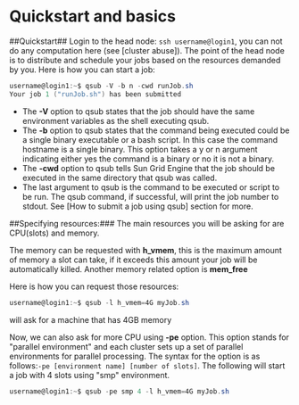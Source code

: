 # Quickstart and basics


##Quickstart##
Login to the head node: `ssh username@login1`, you can not do any computation here (see [cluster abuse]). The point of the head node is to distribute and schedule your jobs based on the resources demanded by you. Here is how you can start a job:

```powershell
username@login1:~$ qsub -V -b n -cwd runJob.sh
Your job 1 ("runJob.sh") has been submitted
```
- The **-V** option to qsub states that the job should have the same environment variables as the shell executing qsub.
- The **-b** option to qsub states that the command being executed could be a single binary executable or a bash script. In this case the command hostname is a single binary. This option takes a y or n argument indicating either yes the command is a binary or no it is not a binary.
- The **-cwd** option to qsub tells Sun Grid Engine that the job should be executed in the same directory that qsub was called.
- The last argument to qsub is the command to be executed  or script to be run.
The qsub command, if successful, will print the job number to stdout. See [How to submit a job using qsub] section for more.

##Specifying resources:###
The main resources you will be asking for are CPU(slots) and memory.

The memory can be requested with **h_vmem**, this is the maximum amount of memory a slot can take, if it exceeds this amount your job will be automatically killed. Another memory related option is **mem_free**

Here is how you can request those resources:
```powershell
username@login1:~$ qsub -l h_vmem=4G myJob.sh
```
will ask for a machine that has 4GB memory


Now, we can also ask for more CPU using **-pe** option. This option stands for "parallel environment" and each cluster sets up a set of parallel environments for parallel processing. The syntax for the option is as follows:`-pe [environment name] [number of slots]`. The following will start a job with 4 slots using "smp" environment.

```powershell
username@login1:~$ qsub -pe smp 4 -l h_vmem=4G myJob.sh
